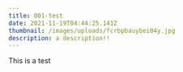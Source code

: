```yaml
---
title: 001-test
date: 2021-11-19T04:44:25.141Z
thumbnail: /images/uploads/fcrbpbauybei04y.jpg
description: a description!!
---
```

This is a test